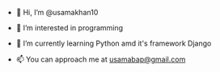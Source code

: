 - 👋 Hi, I’m @usamakhan10
- 👀 I’m interested in programming
- 🌱 I’m currently learning Python amd it's framework Django

- 📫 You can approach me at usamabap@gmail.com

<!---
usamakhan10/usamakhan10 is a ✨ special ✨ repository because its `README.md` (this file) appears on your GitHub profile.
You can click the Preview link to take a look at your changes.
--->
